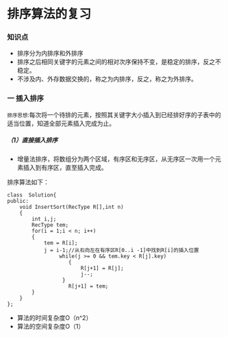 # 排序算法的复习

### 知识点

- 排序分为内排序和外排序
- 排序之后相同关键字的元素之间的相对次序保持不变，是稳定的排序，反之不稳定。
- 不涉及内、外存数据交换的，称之为内排序，反之，称之为外排序。

### 一 插入排序

`排序思想`:每次将一个待排的元素，按照其关键字大小插入到已经排好序的子表中的适当位置，知道全部元素插入完成为止。

##### （1）直接插入排序

- 增量法排序，将数组分为两个区域，有序区和无序区，从无序区一次用一个元素插入到有序区，直至插入完成。

排序算法如下：


	class  Solution{
	public:
    	void InsertSort(RecType R[],int n)
    	{
        	int i,j;
        	RecType tem;
        	for(i = 1;i < n; i++)
        	{
           		tem = R[i];
            	j = i-1;//从右向左在有序区R[0..i -1]中找到R[i]的插入位置
                   	 while(j >= 0 && tem.key < R[j].key)
                    	{
	                        R[j+1] = R[j];
	                        j--;
                  	  }
                    	R[j+1] = tem;
        	}	
    	}
	};

- 算法的时间复杂度O（n^2）
- 算法的空间复杂度O（1）